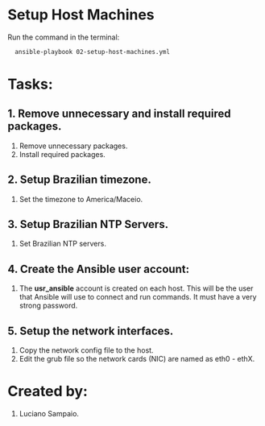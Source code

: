 # Setup Host Machines

Run the command in the terminal:
```bash
  ansible-playbook 02-setup-host-machines.yml
```

# Tasks:

## 1. Remove unnecessary and install required packages.
  1. Remove unnecessary packages.
  1. Install required packages.

## 2. Setup Brazilian timezone.
  1. Set the timezone to America/Maceio.

## 3. Setup Brazilian NTP Servers.
  1. Set Brazilian NTP servers.

## 4. Create the Ansible user account:
  1. The **usr_ansible** account is created on each host. This will be the user that Ansible will use to connect and run commands. It must have a very strong password.

## 5. Setup the network interfaces.
  1. Copy the network config file to the host.
  1. Edit the grub file so the network cards (NIC) are named as eth0 - ethX.

# Created by: 

1. Luciano Sampaio.